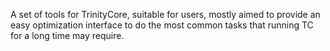 A set of tools for TrinityCore, suitable for users, mostly aimed to provide an easy optimization interface to do the most common tasks that running TC for a long time may require.